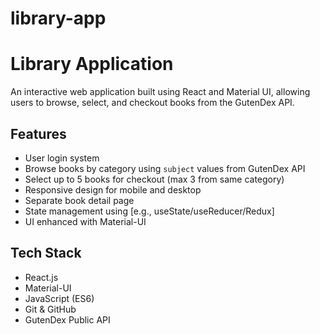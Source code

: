 # library-app
# Library Application

An interactive web application built using React and Material UI, allowing users to browse, select, and checkout books from the GutenDex API.

## Features

- User login system
- Browse books by category using `subject` values from GutenDex API
- Select up to 5 books for checkout (max 3 from same category)
- Responsive design for mobile and desktop
- Separate book detail page
- State management using [e.g., useState/useReducer/Redux]
- UI enhanced with Material-UI

## Tech Stack

- React.js
- Material-UI
- JavaScript (ES6)
- Git & GitHub
- GutenDex Public API

